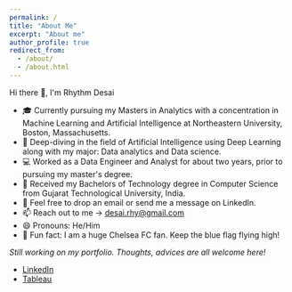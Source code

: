 ```yaml
---
permalink: /
title: "About Me"
excerpt: "About me"
author_profile: true
redirect_from:
  - /about/
  - /about.html
---
```

Hi there 👋, I'm Rhythm Desai
- 🎓 Currently pursuing my Masters in Analytics with a concentration in Machine Learning and Artificial Intelligence at Northeastern University, Boston, Massachusetts.
- 🌱 Deep-diving in the field of Artificial Intelligence using Deep Learning along with my major: Data analytics and Data science.
- 💻 Worked as a Data Engineer and Analyst for about two years, prior to pursuing my master's degree.
- 📜 Received my Bachelors of Technology degree in Computer Science from Gujarat Technological University, India.
- 💬 Feel free to drop an email or send me a message on LinkedIn.
- 📫 Reach out to me -> desai.rhy@gmail.com
- 😄 Pronouns: He/Him
- 🔵 Fun fact: I am a huge Chelsea FC fan. Keep the blue flag flying high!


*Still working on my portfolio. Thoughts, advices are all welcome here!*

- [LinkedIn](https://www.linkedin.com/in/rhythm-desai-b8955a1b3/)
- [Tableau](https://public.tableau.com/app/profile/rhythm.desai)
